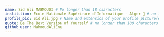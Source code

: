 ```yaml
---
name: Sid Ali MAHMOUDI # No longer than 18 characters
institution: Ecole Nationale Supérieure d'Informatique - Alger 🚩 # no longer than 58 characters
profile_pic: Sid Ali.jpg # Name and extension of your profile picture(ex. mona.png)
quote: Be The Best Version of Yourself # no longer than 100 characters
github_user: MahmoudAliEng
---
```


